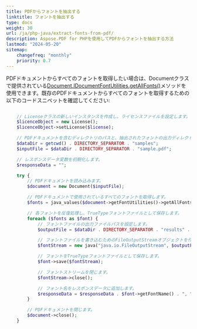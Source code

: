 ```yaml
---
title: PDFからフォントを抽出する
linktitle: フォントを抽出する
type: docs
weight: 30
url: /ja/php-java/extract-fonts-from-pdf/
description: Aspose.PDF for PHPを使用してPDFからフォントを抽出する方法
lastmod: "2024-05-20"
sitemap:
    changefreq: "monthly"
    priority: 0.7
---
```


PDFドキュメントからすべてのフォントを取得したい場合は、Documentクラスで提供されている[Document.IDocumentFontUtilities.getAllFonts()](https://reference.aspose.com/pdf/java/com.aspose.pdf/document/#getFontUtilities--)メソッドを使用できます。既存のPDFドキュメントからすべてのフォントを取得するための以下のコードスニペットを確認してください:

```php

    // Licenseクラスの新しいインスタンスを作成し、ライセンスファイルを設定します。
    $licenceObject = new License();
    $licenceObject->setLicense($license);

    // PDFドキュメントを含むディレクトリのパスと、抽出されたフォントの出力ディレクトリを設定します。
    $dataDir = getcwd() . DIRECTORY_SEPARATOR . "samples";
    $inputFile = $dataDir . DIRECTORY_SEPARATOR . "sample.pdf";

    // レスポンスデータ変数を初期化します。
    $responseData = "";

    try {
        // PDFドキュメントを読み込みます。
        $document = new Document($inputFile);

        // PDFドキュメントで使用されているすべてのフォントを取得します。
        $fonts = java_values($document->getFontUtilities()->getAllFonts());

        // 各フォントを反復処理し、TrueTypeフォントファイルとして保存します。
        foreach ($fonts as $font) {
            // フォントファイルの出力ファイルパスを設定します。
            $outputFile = $dataDir . DIRECTORY_SEPARATOR . "results" . DIRECTORY_SEPARATOR . $font->getFontName() . ".ttf";

            // フォントファイルを書き込むためのFileOutputStreamオブジェクトを作成します。
            $fontStream = new java("java.io.FileOutputStream", $outputFile);

            // フォントをTrueTypeフォントファイルとして保存します。
            $font->save($fontStream);

            // フォントストリームを閉じます。
            $fontStream->close();

            // フォント名をレスポンスデータに追加します。
            $responseData = $responseData . $font->getFontName() . ", ";
        }

        // PDFドキュメントを閉じます。
        $document->close();
    }
```